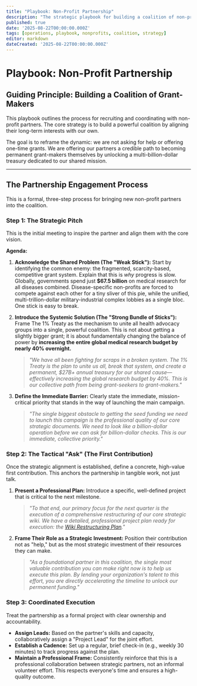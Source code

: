 ```yaml
---
title: "Playbook: Non-Profit Partnership"
description: "The strategic playbook for building a coalition of non-profit partners to help ratify The 1% Treaty."
published: true
date: '2025-08-22T00:00:00.000Z'
tags: [operations, playbook, nonprofits, coalition, strategy]
editor: markdown
dateCreated: '2025-08-22T00:00:00.000Z'
---
```


# Playbook: Non-Profit Partnership

## Guiding Principle: Building a Coalition of Grant-Makers

This playbook outlines the process for recruiting and coordinating with non-profit partners. The core strategy is to build a powerful coalition by aligning their long-term interests with our own.

The goal is to reframe the dynamic: we are not asking for help or offering one-time grants. We are offering our partners a credible path to becoming permanent grant-makers themselves by unlocking a multi-billion-dollar treasury dedicated to our shared mission.

---

## The Partnership Engagement Process

This is a formal, three-step process for bringing new non-profit partners into the coalition.

### Step 1: The Strategic Pitch

This is the initial meeting to inspire the partner and align them with the core vision.

**Agenda:**

1.  **Acknowledge the Shared Problem (The "Weak Stick"):** Start by identifying the common enemy: the fragmented, scarcity-based, competitive grant system. Explain that this is *why* progress is slow. Globally, governments spend just **$67.5 billion** on medical research for all diseases combined. Disease-specific non-profits are forced to compete against each other for a tiny sliver of this pie, while the unified, multi-trillion-dollar military-industrial complex lobbies as a single bloc. One stick is easy to break.

2.  **Introduce the Systemic Solution (The "Strong Bundle of Sticks"):** Frame The 1% Treaty as the mechanism to unite all health advocacy groups into a single, powerful coalition. This is not about getting a slightly bigger grant; it is about fundamentally changing the balance of power by **increasing the entire global medical research budget by nearly 40% overnight.**
    > *"We have all been fighting for scraps in a broken system. The 1% Treaty is the plan to unite us all, break that system, and create a permanent, \$27B+ annual treasury for our shared cause—effectively increasing the global research budget by 40%. This is our collective path from being grant-seekers to grant-makers."*

3.  **Define the Immediate Barrier:** Clearly state the immediate, mission-critical priority that stands in the way of launching the main campaign.
    > *"The single biggest obstacle to getting the seed funding we need to launch this campaign is the professional quality of our core strategic documents. We need to look like a billion-dollar operation before we can ask for billion-dollar checks. This is our immediate, collective priority."*

### Step 2: The Tactical "Ask" (The First Contribution)

Once the strategic alignment is established, define a concrete, high-value first contribution. This anchors the partnership in tangible work, not just talk.

1.  **Present a Professional Plan:** Introduce a specific, well-defined project that is critical to the next milestone.
    > *"To that end, our primary focus for the next quarter is the execution of a comprehensive restructuring of our core strategic wiki. We have a detailed, professional project plan ready for execution: the [Wiki Restructuring Plan](./wiki-restructuring-plan.md)."*

2.  **Frame Their Role as a Strategic Investment:** Position their contribution not as "help," but as the most strategic investment of their resources they can make.
    > *"As a foundational partner in this coalition, the single most valuable contribution you can make right now is to help us execute this plan. By lending your organization's talent to this effort, you are directly accelerating the timeline to unlock our permanent funding."*

### Step 3: Coordinated Execution

Treat the partnership as a formal project with clear ownership and accountability.

-   **Assign Leads:** Based on the partner's skills and capacity, collaboratively assign a "Project Lead" for the joint effort.
-   **Establish a Cadence:** Set up a regular, brief check-in (e.g., weekly 30 minutes) to track progress against the plan.
-   **Maintain a Professional Frame:** Consistently reinforce that this is a professional collaboration between strategic partners, not an informal volunteer effort. This respects everyone's time and ensures a high-quality outcome.
